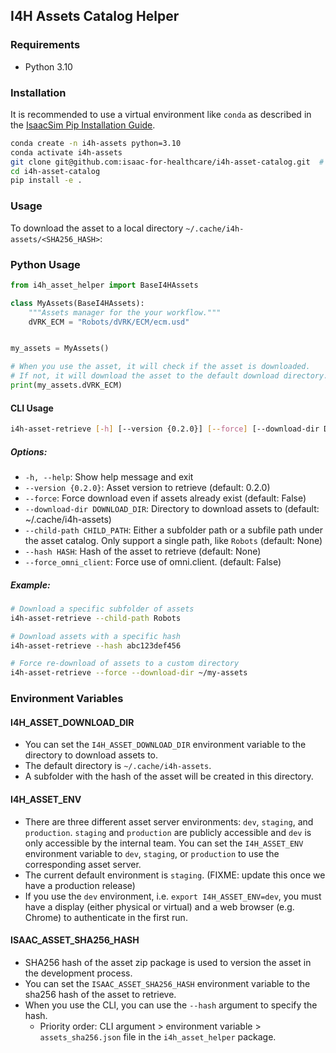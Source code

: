 ## I4H Assets Catalog Helper

### Requirements

- Python 3.10

### Installation

It is recommended to use a virtual environment like `conda` as described in the [IsaacSim Pip Installation Guide](https://docs.isaacsim.omniverse.nvidia.com/4.5.0/installation/install_python.html#installation-using-pip).

```bash
conda create -n i4h-assets python=3.10
conda activate i4h-assets
git clone git@github.com:isaac-for-healthcare/i4h-asset-catalog.git  # FIXME: change to HTTPS/Make a release
cd i4h-asset-catalog
pip install -e .
```

### Usage

To download the asset to a local directory `~/.cache/i4h-assets/<SHA256_HASH>`:

### Python Usage

```python
from i4h_asset_helper import BaseI4HAssets

class MyAssets(BaseI4HAssets):
    """Assets manager for the your workflow."""
    dVRK_ECM = "Robots/dVRK/ECM/ecm.usd"


my_assets = MyAssets()

# When you use the asset, it will check if the asset is downloaded.
# If not, it will download the asset to the default download directory.
print(my_assets.dVRK_ECM)
```

#### CLI Usage

```bash
i4h-asset-retrieve [-h] [--version {0.2.0}] [--force] [--download-dir DOWNLOAD_DIR] [--child-path CHILD_PATH] [--hash HASH] [--force_omni_client]
```

##### Options:
- `-h, --help`: Show help message and exit
- `--version {0.2.0}`: Asset version to retrieve (default: 0.2.0)
- `--force`: Force download even if assets already exist (default: False)
- `--download-dir DOWNLOAD_DIR`: Directory to download assets to (default: ~/.cache/i4h-assets)
- `--child-path CHILD_PATH`: Either a subfolder path or a subfile path under the asset catalog. Only support a single path, like `Robots` (default: None)
- `--hash HASH`: Hash of the asset to retrieve (default: None)
- `--force_omni_client`: Force use of omni.client. (default: False)

##### Example:
```bash
# Download a specific subfolder of assets
i4h-asset-retrieve --child-path Robots

# Download assets with a specific hash
i4h-asset-retrieve --hash abc123def456

# Force re-download of assets to a custom directory
i4h-asset-retrieve --force --download-dir ~/my-assets
```

### Environment Variables


#### I4H_ASSET_DOWNLOAD_DIR

- You can set the `I4H_ASSET_DOWNLOAD_DIR` environment variable to the directory to download assets to.
- The default directory is `~/.cache/i4h-assets`.
- A subfolder with the hash of the asset will be created in this directory.

#### I4H_ASSET_ENV

- There are three different asset server environments: `dev`, `staging`, and `production`. `staging` and `production` are publicly accessible and `dev` is only accessible by the internal team. You can set the `I4H_ASSET_ENV` environment variable to `dev`, `staging`, or `production` to use the corresponding asset server.
- The current default environment is `staging`. (FIXME: update this once we have a production release)
- If you use the `dev` environment, i.e. `export I4H_ASSET_ENV=dev`, you must have a display (either physical or virtual) and a web browser (e.g. Chrome) to authenticate in the first run.

#### ISAAC_ASSET_SHA256_HASH

- SHA256 hash of the asset zip package is used to version the asset in the development process.
- You can set the `ISAAC_ASSET_SHA256_HASH` environment variable to the sha256 hash of the asset to retrieve.
- When you use the CLI, you can use the `--hash` argument to specify the hash.
  - Priority order: CLI argument > environment variable > `assets_sha256.json` file in the `i4h_asset_helper` package.
